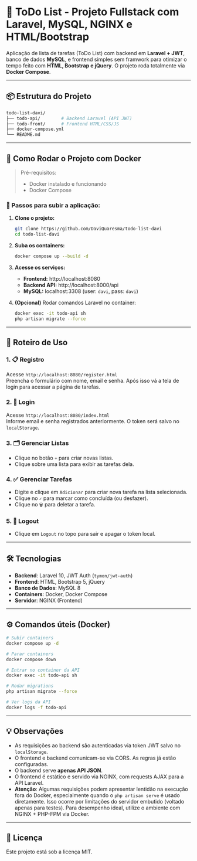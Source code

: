 # 📝 ToDo List - Projeto Fullstack com Laravel, MySQL, NGINX e HTML/Bootstrap

Aplicação de lista de tarefas (ToDo List) com backend em **Laravel + JWT**, banco de dados **MySQL**, e frontend simples sem framwork para otimizar o tempo feito com **HTML, Bootstrap e jQuery**. O projeto roda totalmente via **Docker Compose**.

---

## 📦 Estrutura do Projeto

```bash
todo-list-davi/
├── todo-api/        # Backend Laravel (API JWT)
├── todo-front/      # Frontend HTML/CSS/JS
├── docker-compose.yml
└── README.md
```

---

## 🚀 Como Rodar o Projeto com Docker

> Pré-requisitos:
> - Docker instalado e funcionando
> - Docker Compose

### 🔧 Passos para subir a aplicação:

1. **Clone o projeto:**
   ```bash
   git clone https://github.com/DaviQuaresma/todo-list-davi
   cd todo-list-davi
   ```

2. **Suba os containers:**
   ```bash
   docker compose up --build -d
   ```

3. **Acesse os serviços:**
   - **Frontend:** http://localhost:8080
   - **Backend API:** http://localhost:8000/api
   - **MySQL:** localhost:3308 (user: `davi`, pass: `davi`)

4. **(Opcional)** Rodar comandos Laravel no container:
   ```bash
   docker exec -it todo-api sh
   php artisan migrate --force
   ```

---

## 🧭 Roteiro de Uso

### 1. 📋 Registro

Acesse `http://localhost:8080/register.html`  
Preencha o formulário com nome, email e senha. Após isso vá a tela de login para acessar a página de tarefas.

### 2. 🔐 Login

Acesse `http://localhost:8080/index.html`  
Informe email e senha registrados anteriormente. O token será salvo no `localStorage`.

### 3. 🗂️ Gerenciar Listas

- Clique no botão `+` para criar novas listas.
- Clique sobre uma lista para exibir as tarefas dela.

### 4. ✅ Gerenciar Tarefas

- Digite e clique em `Adicionar` para criar nova tarefa na lista selecionada.
- Clique no `✓` para marcar como concluída (ou desfazer).
- Clique no `🗑️` para deletar a tarefa.

### 5. 🚪 Logout

- Clique em `Logout` no topo para sair e apagar o token local.

---

## 🛠️ Tecnologias

- **Backend**: Laravel 10, JWT Auth (`tymon/jwt-auth`)
- **Frontend**: HTML, Bootstrap 5, jQuery
- **Banco de Dados**: MySQL 8
- **Containers**: Docker, Docker Compose
- **Servidor**: NGINX (Frontend)

---

## ⚙️ Comandos úteis (Docker)

```bash
# Subir containers
docker compose up -d

# Parar containers
docker compose down

# Entrar no container da API
docker exec -it todo-api sh

# Rodar migrations
php artisan migrate --force

# Ver logs da API
docker logs -f todo-api
```

---

## 💡 Observações

- As requisições ao backend são autenticadas via token JWT salvo no `localStorage`.
- O frontend e backend comunicam-se via CORS. As regras já estão configuradas.
- O backend serve **apenas API JSON**.
- O frontend é estático e servido via NGINX, com requests AJAX para a API Laravel.
- **Atenção**: Algumas requisições podem apresentar lentidão na execução fora do Docker, especialmente quando o `php artisan serve` é usado diretamente. Isso ocorre por limitações do servidor embutido (voltado apenas para testes). Para desempenho ideal, utilize o ambiente com NGINX + PHP-FPM via Docker.

---

## 📄 Licença

Este projeto está sob a licença MIT.